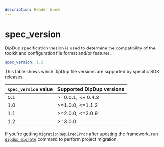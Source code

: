 ```yaml
---
description: Header block
---
```


# spec\_version

DipDup specification version is used to determine the compatibility of the toolkit and configuration file format and/or features.

```yaml
spec_version: 1.2
```

This table shows which DipDup file versions are supported by specific SDK releases.

| `spec_version` value | Supported DipDup versions |
| :--- | :--- |
| 0.1 | &gt;=0.0.1, &lt;= 0.4.3 |
| 1.0 | &gt;=1.0.0, &lt;=1.1.2 |
| 1.1 | &gt;=2.0.0, &lt;=2.0.9 |
| 1.2 | &gt;=3.0.0 |

If you're getting `MigrationRequiredError` after updating the framework, run [`dipdup migrate`](../cli-reference/migrate.md) command to perform project migration.
